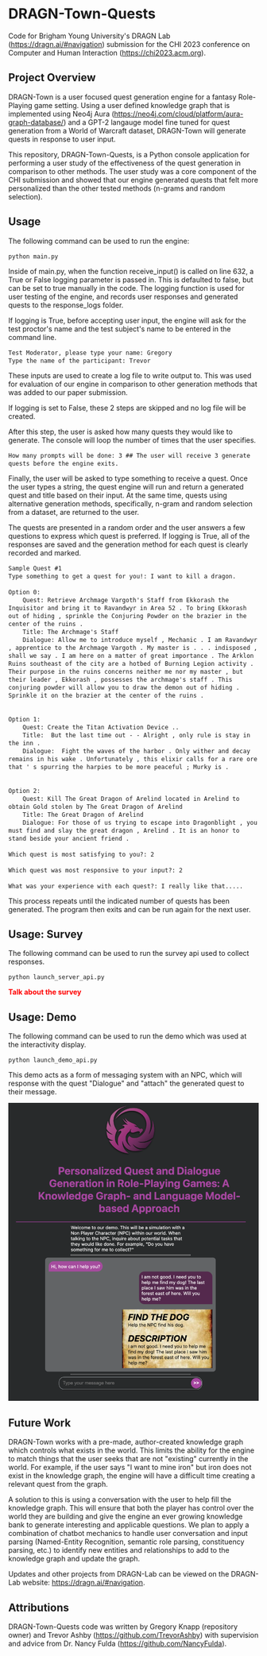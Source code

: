# DRAGN-Town-Quests

Code for Brigham Young University's DRAGN Lab (https://dragn.ai/#navigation) submission for the CHI 2023 conference on Computer and Human Interaction (https://chi2023.acm.org). 


## Project Overview 

DRAGN-Town is a user focused quest generation engine for a fantasy Role-Playing game setting. Using a user defined knowledge graph that is implemented using Neo4j Aura (https://neo4j.com/cloud/platform/aura-graph-database/) and a GPT-2 langauge model fine tuned for quest generation from a 
World of Warcraft dataset, DRAGN-Town will generate quests in response to user input.

This repository, DRAGN-Town-Quests, is a Python console application for performing a user study of the effectiveness of the quest generation in comparison to other methods. The user study was a core component of the CHI submission and showed that our engine generated quests that felt more personalized than the other tested methods (n-grams and random selection).

## Usage 

The following command can be used to run the engine:

```
python main.py
```

Inside of main.py, when the function receive_input() is called on line 632, a True or False logging parameter is passed in. This is defaulted to false, but can be set to true manually in the code. The logging function is used for user testing of the engine, and records user responses and generated quests to the response_logs folder. 

If logging is True, before accepting user input, the engine will ask for the test proctor's name and the test subject's name to be entered in the command line.

```
Test Moderator, please type your name: Gregory
Type the name of the participant: Trevor
```

These inputs are used to create a log file to write output to. This was used for evaluation of our engine in comparison to other generation methods that was added to our paper submission.

If logging is set to False, these 2 steps are skipped and no log file will be created.

After this step, the user is asked how many quests they would like to generate. The console will loop the number of times that the user specifies.

```
How many prompts will be done: 3 ## The user will receive 3 generate quests before the engine exits.
```

Finally, the user will be asked to type something to receive a quest. Once the user types a string, the quest engine will run and return a generated quest and title based on their input. At the same time, quests using alternative generation methods, specifically, n-gram and random selection from a dataset, are returned to the user.

The quests are presented in a random order and the user answers a few questions to express which quest is preferred. If logging is True, all of the responses are saved and the generation method for each quest is clearly recorded and marked.

```
Sample Quest #1
Type something to get a quest for you!: I want to kill a dragon.

Option 0: 
	Quest: Retrieve Archmage Vargoth's Staff from Ekkorash the Inquisitor and bring it to Ravandwyr in Area 52 . To bring Ekkorash out of hiding , sprinkle the Conjuring Powder on the brazier in the center of the ruins . 
	Title: The Archmage's Staff
	Dialogue: Allow me to introduce myself , Mechanic . I am Ravandwyr , apprentice to the Archmage Vargoth . My master is . . . indisposed , shall we say . I am here on a matter of great importance . The Arklon Ruins southeast of the city are a hotbed of Burning Legion activity . Their purpose in the ruins concerns neither me nor my master , but their leader , Ekkorash , possesses the archmage's staff . This conjuring powder will allow you to draw the demon out of hiding . Sprinkle it on the brazier at the center of the ruins . 


Option 1: 
	Quest: Create the Titan Activation Device ..
	Title:  But the last time out - - Alright , only rule is stay in the inn .
	Dialogue:  Fight the waves of the harbor . Only wither and decay remains in his wake . Unfortunately , this elixir calls for a rare ore that ' s spurring the harpies to be more peaceful ; Murky is .


Option 2: 
	Quest: Kill The Great Dragon of Arelind located in Arelind to obtain Gold stolen by The Great Dragon of Arelind
	Title: The Great Dragon of Arelind
	Dialogue: For those of us trying to escape into Dragonblight , you must find and slay the great dragon , Arelind . It is an honor to stand beside your ancient friend . 

Which quest is most satisfying to you?: 2

Which quest was most responsive to your input?: 2

What was your experience with each quest?: I really like that.....
```

This process repeats until the indicated number of quests has been generated. The program then exits and can be run again for the next user.

## Usage: Survey
The following command can be used to run the survey api used to collect responses. 

```
python launch_server_api.py
```
<span style="color:red">**Talk about the survey**</span>

## Usage: Demo
The following command can be used to run the demo which was used at the interactivity display.
```
python launch_demo_api.py
```
This demo acts as a form of messaging system with an NPC, which will response with the quest "Dialogue" and "attach" the generated quest to their message. 

<img src="./DemoImg.png">

## Future Work

DRAGN-Town works with a pre-made, author-created knowledge graph which controls what exists in the world. This limits the ability for the engine to match things that the user seeks that are not "existing" currently in the world. For example, if the user says "I want to mine iron" but iron does not exist in the knowledge graph, the engine will have a difficult time creating a relevant quest from the graph.

A solution to this is using a conversation with the user to help fill the knowledge graph. This will ensure that both the player has control over the world they are building and give the engine an ever growing knowledge bank to generate interesting and applicable questions. We plan to apply a combination of chatbot mechanics to handle user conversation and input parsing (Named-Entity Recognition, semantic role parsing, constituency parsing, etc.) to identify new entities and relationships to add to the knowledge graph and update the graph.

Updates and other projects from DRAGN-Lab can be viewed on the DRAGN-Lab website: https://dragn.ai/#navigation.

## Attributions

DRAGN-Town-Quests code was written by Gregory Knapp (repository owner) and Trevor Ashby (https://github.com/TrevorAshby) with supervision and advice from Dr. Nancy Fulda (https://github.com/NancyFulda).

